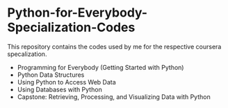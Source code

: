 # Python-for-Everybody-Specialization-Codes
This repository contains the codes used by me for the respective coursera specalization.
- Programming for Everybody (Getting Started with Python)
- Python Data Structures
- Using Python to Access Web Data
- Using Databases with Python
- Capstone: Retrieving, Processing, and Visualizing Data with Python
